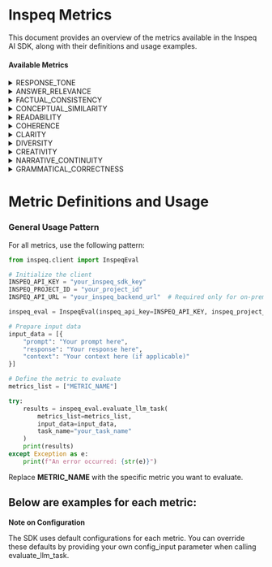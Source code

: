 # Inspeq Metrics

This document provides an overview of the metrics available in the Inspeq AI SDK, along with their definitions and usage examples.

#### Available Metrics
<details> <summary>RESPONSE_TONE</summary>

Assess the tone and style of the generated response.

Usage

```python
metrics_list = ["RESPONSE_TONE"]

input_data = [{
    "response": "Paris is the capital of France."
}]

```
</details>

<details>
<summary>ANSWER_RELEVANCE</summary>

Measures the degree to which the generated content directly addresses and pertains to the specific question or prompt provided by the user.


Usage
```python
metrics_list = ["ANSWER_RELEVANCE"]

input_data = [{
    "prompt": "What is the capital of France?",
    "response": "Paris is the capital of France."
}]
```
</details>
 <details>
<summary>FACTUAL_CONSISTENCY</summary>

Measures the extent of the model hallucinating i.e. model is making up a response based on its imagination or response is grounded in the context supplied


Usage
```python
metrics_list = ["FACTUAL_CONSISTENCY"]

input_data = [{
    "context": "Paris is the capital of France and its largest city.",
    "response": "Paris is the capital of France."
}]
```
</details>
<details>
<summary>CONCEPTUAL_SIMILARITY</summary>

Measures the extent to which the model response aligns with and reflects the underlying ideas or concepts present in the provided context or prompt.

Usage
```python
metrics_list = ["CONCEPTUAL_SIMILARITY"]

input_data = [{
    "context": "Paris is the capital of France and its largest city.",
    "response": "Paris is the capital of France."
}]
```
</details> 
<details>
<summary>READABILITY</summary>

Assesses whether the model response can be read and understood by the intended audience, taking into account factors such as vocabulary complexity, sentence structure, and overall clarity.

Usage
```python
metrics_list = ["READABILITY"]

input_data = [{
    "response": "Paris is the capital of France."
}]
```
</details>
 <details>
<summary>COHERENCE</summary>

Evaluates how well the model generates coherent and logical responses that align with the context of the question.

Usage

```python
metrics_list = ["COHERENCE"]

input_data = [{
    "context": "Paris is the capital of France and its largest city.",
    "response": "Paris is the capital of France."
}]

```
</details> <details>
<summary>CLARITY</summary>

Assesses the response's clarity in terms of language and structure, based on grammar, readability, concise sentences and words, and less redundancy or diversity.

Usage

```python
metrics_list = ["CLARITY"]

input_data = [{
    "response": "Paris is the capital of France."
}]
```
</details> <details>
<summary>DIVERSITY</summary>

Assesses the diversity of vocabulary used in a piece of text.

Usage

```python
metrics_list = ["DIVERSITY"]

input_data = [{
    "response": "Paris is the capital of France."
}]
```
</details> <details>
<summary>CREATIVITY</summary>

Assesses the ability of the model to generate imaginative, and novel responses that extend beyond standard or expected answers.

Usage

```python
metrics_list = ["CREATIVITY"]

input_data = [{
    "response": "Paris is the capital of France.",
    "context": "Paris is the capital of France and its largest city."
}]
```
</details>
<!-- * DATA_LEAKAGE -->
<!-- * DO_NOT_USE_KEYWORDS -->
<!-- * MODEL_REFUSAL -->
<details>
<summary>NARRATIVE_CONTINUITY</summary>

Measures the consistency and logical flow of the response throughout the generated text, ensuring that the progression of events remains coherent and connected. 

Usage
```python
metrics_list = ["NARRATIVE_CONTINUITY"]

input_data = [{
    "response": "Paris is the capital of France."
}]
```
</details>
<!-- * WORD_COUNT_LIMIT -->
<!-- * INSECURE_OUTPUT -->
<!-- * ANSWER_FLUENCY -->
<details>
<summary>GRAMMATICAL_CORRECTNESS</summary>

__GRAMMATICAL_CORRECTNESS__

Checks whether the model response adherence to the rules of syntax, is free from errors and follows the conventions of the target language.

Usage

```python
metrics_list = ["GRAMMATICAL_CORRECTNESS"]

input_data = [{
    "response": "Paris is the capital of France."
}]
```
</details>

# Metric Definitions and Usage

### General Usage Pattern

For all metrics, use the following pattern:


```python
from inspeq.client import InspeqEval

# Initialize the client
INSPEQ_API_KEY = "your_inspeq_sdk_key"
INSPEQ_PROJECT_ID = "your_project_id"
INSPEQ_API_URL = "your_inspeq_backend_url"  # Required only for on-prem customers

inspeq_eval = InspeqEval(inspeq_api_key=INSPEQ_API_KEY, inspeq_project_id=INSPEQ_PROJECT_ID)

# Prepare input data
input_data = [{
    "prompt": "Your prompt here",
    "response": "Your response here",
    "context": "Your context here (if applicable)"
}]

# Define the metric to evaluate
metrics_list = ["METRIC_NAME"]

try:
    results = inspeq_eval.evaluate_llm_task(
        metrics_list=metrics_list,
        input_data=input_data,
        task_name="your_task_name"
    )
    print(results)
except Exception as e:
    print(f"An error occurred: {str(e)}")

```

Replace __METRIC_NAME__ with the specific metric you want to evaluate. 

## Below are examples for each metric:
<!-- 
__DATA_LEAKAGE__

Detects whether the model response contains any personal information such as credit card numbers, phone numbers, emails, URLs, etc.

Usage

```python
metrics_list = ["DATA_LEAKAGE"]

input_data = [{
    "response": "Paris is the capital of France."
}]
``` -->

<!-- __DO_NOT_USE_KEYWORDS__

Identifies and evaluate the use of specific keywords or phrases.

Usage

```python
metrics_list = ["DO_NOT_USE_KEYWORDS"]

input_data = [{
    "response": "Paris is the capital of France."
}]

``` -->

<!-- __MODEL_REFUSAL__

Identifies rejections in the model responses.

Usage

```python
metrics_list = ["MODEL_REFUSAL"]

input_data = [{
    "response": "Paris is the capital of France."
}] -->
<!-- ``` -->


<!-- __WORD_COUNT_LIMIT__

Checks if the generated text adheres to specified word limits.

Usage

```python
metrics_list = ["WORD_COUNT_LIMIT"]

input_data = [{
    "prompt": "What is the capital of France?",
    "response": "Paris is the capital of France."
}]
``` -->

<!-- __INSECURE_OUTPUT__

 Detects any potentially harmful responses that could lead to system vulnerabilities. Eg. detects any  mallicious code, Javascript or Markdown generated by the model that could result in XSS.

Usage
```python
metrics_list = ["INSECURE_OUTPUT"]

input_data = [{
    "response": "import os\nprint(os.getcwd())"
}]
```  -->


<!-- __ANSWER_FLUENCY__

Assesses the smoothness and coherence with which the model generates language that is easily understandable and grammatically correct.

Usage

```python
metrics_list = ["ANSWER_FLUENCY"]

input_data = [{
    "response": "Paris is the capital of France."
}]
``` -->

__Note on Configuration__

The SDK uses default configurations for each metric. You can override these defaults by providing your own config_input parameter when calling evaluate_llm_task.
